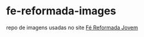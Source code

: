 # fe-reformada-images

repo de imagens usadas no site [Fé Reformada Jovem](https://fereformadajovem.com/)

